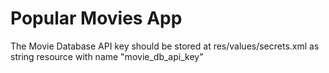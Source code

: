 # Popular Movies App

The Movie Database API key should be stored at res/values/secrets.xml as string resource with name "movie_db_api_key"

